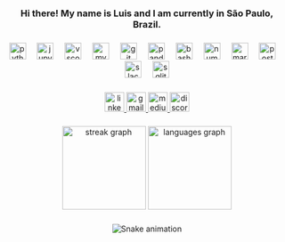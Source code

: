 <h3 align="center">Hi there! My name is Luis and I am currently in São Paulo, Brazil.</h3>

###

<div align="center">
  <img src="https://cdn.jsdelivr.net/gh/devicons/devicon/icons/python/python-original.svg" height="30" alt="python logo"  />
  <img width="12" />
  <img src="https://cdn.jsdelivr.net/gh/devicons/devicon/icons/jupyter/jupyter-original.svg" height="30" alt="jupyter logo"  />
  <img width="12" />
  <img src="https://cdn.jsdelivr.net/gh/devicons/devicon/icons/vscode/vscode-original.svg" height="30" alt="vscode logo"  />
  <img width="12" /> 
  <img src="https://cdn.jsdelivr.net/gh/devicons/devicon/icons/mysql/mysql-original.svg" height="30" alt="mysql logo"  />
  <img width="12" />
  <img src="https://cdn.jsdelivr.net/gh/devicons/devicon/icons/git/git-original.svg" height="30" alt="git logo"  />
  <img width="12" />
  <img src="https://cdn.jsdelivr.net/gh/devicons/devicon/icons/pandas/pandas-original.svg" height="30" alt="pandas logo"  />
  <img width="12" />
  <img src="https://cdn.jsdelivr.net/gh/devicons/devicon/icons/bash/bash-original.svg" height="30" alt="bash logo"  />
  <img width="12" />
  <img src="https://cdn.jsdelivr.net/gh/devicons/devicon/icons/numpy/numpy-original.svg" height="30" alt="numpy logo"  />
  <img width="12" />
  <img src="https://cdn.jsdelivr.net/gh/devicons/devicon/icons/markdown/markdown-original.svg" height="30" alt="markdown logo"  />
  <img width="12" />
  <img src="https://cdn.jsdelivr.net/gh/devicons/devicon/icons/postgresql/postgresql-original.svg" height="30" alt="postgresql logo"  />
  <img width="12" />
  <img src="https://cdn.jsdelivr.net/gh/devicons/devicon/icons/slack/slack-original.svg" height="30" alt="slack logo"  />
  <img width="12" />
  <img src="https://cdn.jsdelivr.net/gh/devicons/devicon/icons/sqlite/sqlite-original.svg" height="30" alt="sqlite logo"  />
</div>

###

<div align="center">
  <a href="https://www.linkedin.com/in/luix78/" target="_blank">
    <img src="https://img.shields.io/static/v1?message=LinkedIn&logo=linkedin&label=&color=004891&logoColor=white&labelColor=&style=for-the-badge" height="35" alt="linkedin logo"  />
  </a>
  <a href="jobs.luis78@gmail.com" target="_blank">
    <img src="https://img.shields.io/static/v1?message=Gmail&logo=gmail&label=&color=FFFF00&logoColor=black&labelColor=&style=for-the-badge" height="35" alt="gmail logo"  />
  </a>
  <a href="https://medium.com/@luix78" target="_blank">
    <img src="https://img.shields.io/static/v1?message=Medium&logo=medium&label=&color=12100E&logoColor=white&labelColor=&style=for-the-badge" height="35" alt="medium logo"  />
  </a>
  <a href="https://discord.com/users/luix78" target="_blank">
    <img src="https://img.shields.io/static/v1?message=Discord&logo=discord&label=&color=5a2c89&logoColor=white&labelColor=&style=for-the-badge" height="35" alt="discord logo"  />
  </a>
</div>

###

<div align="center">
  <img src="https://streak-stats.demolab.com?user=LCM-DataScience&locale=en&mode=daily&theme=highcontrast&hide_border=false&border_radius=5" height="150" alt="streak graph"  />
  <img src="https://github-readme-stats.vercel.app/api/top-langs?username=LCM-DataScience&locale=en&hide_title=false&layout=compact&card_width=320&langs_count=5&theme=highcontrast&hide_border=true" height="150" alt="languages graph"  />
</div>

###

<div align="center">
  <img src="https://github.com/LCM-DataScience/LCM-DataScience/dist/github-snake.gif" alt="Snake animation" />
</div>
